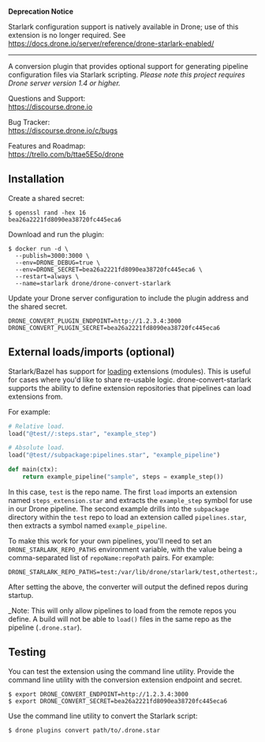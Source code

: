 __Deprecation Notice__

Starlark configuration support is natively available in Drone; use of this extension is no longer required.  See https://docs.drone.io/server/reference/drone-starlark-enabled/

---

A conversion plugin that provides optional support for generating pipeline configuration files via Starlark scripting. _Please note this project requires Drone server version 1.4 or higher._

Questions and Support:<br/>
https://discourse.drone.io

Bug Tracker:<br/>
https://discourse.drone.io/c/bugs

Features and Roadmap:<br/>
https://trello.com/b/ttae5E5o/drone

## Installation

Create a shared secret:

```text
$ openssl rand -hex 16
bea26a2221fd8090ea38720fc445eca6
```

Download and run the plugin:

```text
$ docker run -d \
  --publish=3000:3000 \
  --env=DRONE_DEBUG=true \
  --env=DRONE_SECRET=bea26a2221fd8090ea38720fc445eca6 \
  --restart=always \
  --name=starlark drone/drone-convert-starlark
```

Update your Drone server configuration to include the plugin address and the shared secret.

```text
DRONE_CONVERT_PLUGIN_ENDPOINT=http://1.2.3.4:3000
DRONE_CONVERT_PLUGIN_SECRET=bea26a2221fd8090ea38720fc445eca6
```

## External loads/imports (optional)

Starlark/Bazel has support for [loading](https://docs.bazel.build/versions/master/build-ref.html#load) extensions (modules). This is useful for cases where you'd like to share re-usable logic. drone-convert-starlark supports the ability to define extension repositories that pipelines can load extensions from.

For example:

```python
# Relative load.
load("@test//:steps.star", "example_step")

# Absolute load.
load("@test//subpackage:pipelines.star", "example_pipeline")

def main(ctx):
    return example_pipeline("sample", steps = example_step())
``` 

In this case, `test` is the repo name. The first `load` imports an extension named `steps_extension.star` and extracts the `example_step` symbol for use in our Drone pipeline. The second example drills into the `subpackage` directory within the `test` repo to load an extension called `pipelines.star`, then extracts a symbol named `example_pipeline`.

To make this work for your own pipelines, you'll need to set an `DRONE_STARLARK_REPO_PATHS` environment variable, with the value being a comma-separated list of `repoName:repoPath` pairs. For example:

```text
DRONE_STARLARK_REPO_PATHS=test:/var/lib/drone/starlark/test,othertest:/var/lib/drone/starlark/othertest
```

After setting the above, the converter will output the defined repos during startup.

_Note: This will only allow pipelines to load from the remote repos you define. A build will not be able to `load()` files in the same repo as the pipeline (`.drone.star`). 

## Testing

You can test the extension using the command line utility. Provide the command line utility with the conversion extension endpoint and secret.

```text
$ export DRONE_CONVERT_ENDPOINT=http://1.2.3.4:3000
$ export DRONE_CONVERT_SECRET=bea26a2221fd8090ea38720fc445eca6
```

Use the command line utility to convert the Starlark script:

```
$ drone plugins convert path/to/.drone.star
```
